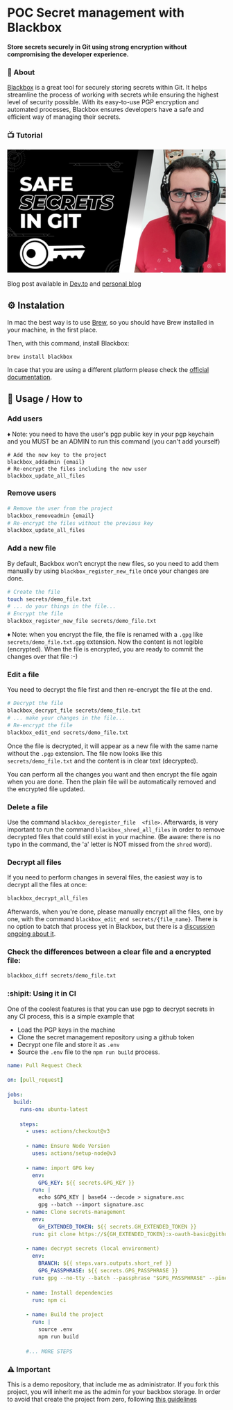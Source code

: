 # POC Secret management with Blackbox

**Store secrets securely in Git using strong encryption without compromising the developer experience.**


### :crystal_ball: About

[Blackbox](https://github.com/StackExchange/blackbox) is a great tool for securely storing secrets within Git. It helps streamline the process of working with secrets while ensuring the highest level of security possible. With its easy-to-use PGP encryption and automated processes, Blackbox ensures developers have a safe and efficient way of managing their secrets.


### :tv: Tutorial 

[![promotional banner from youtube](.github/img/banner.png)](https://www.youtube.com/watch?v=beJT7wMvJo4)

Blog post available in [Dev.to](https://dev.to/ulisesgascon/safely-store-secrets-in-git-using-blackbox-419c) and [personal blog](https://blog.ulisesgascon.com/safely-store-secrets-in-git-using-blackbox)


## ⚙️ Instalation
In mac the best way is to use [Brew](https://brew.sh/), so you should have Brew installed in your machine, in the first place.

Then, with this command, install Blackbox:

```
brew install blackbox
````

In case that you are using a different platform please check the [official documentation](https://github.com/StackExchange/blackbox#installation-instructions).

## 🔐 Usage / How to

### Add users
♦️ Note: you need to have the user's pgp public key in your pgp keychain and you MUST be an ADMIN to run this command (you can't add yourself)

```
# Add the new key to the project
blackbox_addadmin {email}
# Re-encrypt the files including the new user
blackbox_update_all_files
```

### Remove users

```bash
# Remove the user from the project
blackbox_removeadmin {email}
# Re-encrypt the files without the previous key
blackbox_update_all_files
```

### Add a new file

By default, Backbox won't encrypt the new files, so you need to add them manually by using `blackbox_register_new_file` once your changes are done.

```bash
# Create the file
touch secrets/demo_file.txt
# ... do your things in the file...
# Encrypt the file
blackbox_register_new_file secrets/demo_file.txt
```

♦️ Note: when you encrypt the file, the file is renamed with a `.gpg` like `secrets/demo_file.txt.gpg` extension. Now the content is not legible (encrypted). When the file is encrypted, you are ready to commit the changes over that file :-)


### Edit a file

You need to decrypt the file first and then re-encrypt the file at the end.

```bash
# Decrypt the file
blackbox_decrypt_file secrets/demo_file.txt
# ... make your changes in the file...
# Re-encrypt the file
blackbox_edit_end secrets/demo_file.txt
```

Once the file is decrypted, it will appear as a new file with the same name without the `.pgp` extension. The file now looks like this `secrets/demo_file.txt` and the content is in clear text (decrypted).

You can perform all the changes you want and then encrypt the file again when you are done. Then the plain file will be automatically removed and the encrypted file updated.

### Delete a file

Use the command `blackbox_deregister_file  <file>`. Afterwards, is very important to run the command `blackbox_shred_all_files` in order to remove decrypted files that could still exist in your machine. (Be aware: there is no typo in the command, the 'a' letter is NOT missed from the `shred` word).

### Decrypt all files

If you need to perform changes in several files, the easiest way is to decrypt all the files at once:

```bash
blackbox_decrypt_all_files
```

Afterwards, when you're done, please manually encrypt all the files, one by one, with the command `blackbox_edit_end secrets/{file_name}`.
There is no option to batch that process yet in Blackbox, but there is a [discussion ongoing about it](https://github.com/StackExchange/blackbox/issues/52).

### Check the differences between a clear file and a encrypted file:

```bash
blackbox_diff secrets/demo_file.txt
```

### :shipit: Using it in CI

One of the coolest features is that you can use pgp to decrypt secrets in any CI process, this is a simple example that
- Load the PGP keys in the machine
- Clone the secret management repository using a github token
- Decrypt one file and store it as `.env`
- Source the `.env` file to the `npm run build` process.

```yml
name: Pull Request Check

on: [pull_request]

jobs:
  build:
    runs-on: ubuntu-latest

    steps:
      - uses: actions/checkout@v3

      - name: Ensure Node Version
        uses: actions/setup-node@v3

      - name: import GPG key
        env:
          GPG_KEY: ${{ secrets.GPG_KEY }}
        run: |
          echo $GPG_KEY | base64 --decode > signature.asc
          gpg --batch --import signature.asc
      - name: Clone secrets-management
        env:
          GH_EXTENDED_TOKEN: ${{ secrets.GH_EXTENDED_TOKEN }}
        run: git clone https://${GH_EXTENDED_TOKEN}:x-oauth-basic@github.com/UlisesGascon/super-secrets-management.git

      - name: decrypt secrets (local environment)
        env:
          BRANCH: ${{ steps.vars.outputs.short_ref }}
          GPG_PASSPHRASE: ${{ secrets.GPG_PASSPHRASE }}
        run: gpg --no-tty --batch --passphrase "$GPG_PASSPHRASE" --pinentry-mode loopback --output .env --decrypt super-secrets-management/secrets/app/.env.gpg

      - name: Install dependencies
        run: npm ci

      - name: Build the project
        run: |
          source .env
          npm run build

      #... MORE STEPS
```


### :warning: Important

This is a demo repository, that include me as administrator. If you fork this project, you will inherit me as the admin for your backbox storage. In order to avoid that create the project from zero, following [this guidelines](https://github.com/StackExchange/blackbox#installation-instructions)


